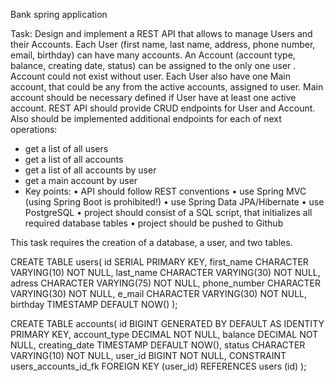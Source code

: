 Bank spring application

Task:
Design and implement a REST API that allows to manage Users and their Accounts.
Each User (first name, last name, address, phone number, email, birthday) can have
many accounts. An Account (account type, balance, creating date, status) can be assigned
to the only one user . Account could not exist without user.
Each User also have one Main account, that could be any from the active accounts,
assigned to user. Main account should be necessary defined if User have at least one active
account.
REST API should provide CRUD endpoints for User and Account.
Also should be implemented additional endpoints for each of next operations:

- get a list of all users
- get a list of all accounts
- get a list of all accounts by user
- get a main account by user
- 
  Key points:
  • API should follow REST conventions
  • use Spring MVC (using Spring Boot is prohibited!)
  • use Spring Data JPA/Hibernate
  • use PostgreSQL
  • project should consist of a SQL script, that initializes all required database tables
  • project should be pushed to Github

This task requires the creation of a database, a user, and two tables.

CREATE TABLE users(
id SERIAL PRIMARY KEY,
first_name CHARACTER VARYING(10) NOT NULL,
last_name CHARACTER VARYING(30) NOT NULL,
adress CHARACTER VARYING(75) NOT NULL,
phone_number CHARACTER VARYING(30) NOT NULL,
e_mail CHARACTER VARYING(30) NOT NULL,
birthday TIMESTAMP DEFAULT NOW()
);

CREATE TABLE accounts(
id BIGINT GENERATED BY DEFAULT AS IDENTITY PRIMARY KEY,
account_type DECIMAL NOT NULL,
balance DECIMAL NOT NULL,
creating_date TIMESTAMP DEFAULT NOW(),
status CHARACTER VARYING(10) NOT NULL,
user_id BIGINT NOT NULL,
CONSTRAINT users_accounts_id_fk FOREIGN KEY (user_id) REFERENCES users (id)
);
